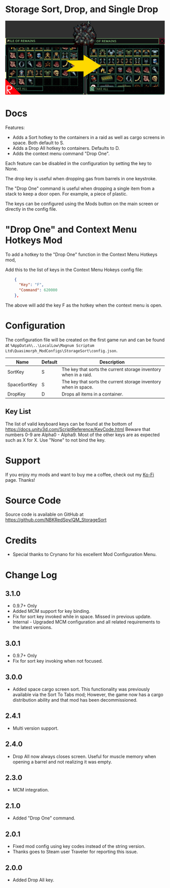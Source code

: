 # Storage Sort, Drop, and Single Drop

![thumbnail icon](media/thumbnail.png)

# Docs

Features:
* Adds a Sort hotkey to the containers in a raid as well as cargo screens in space.  Both default to S.  
* Adds a Drop All hotkey to containers.  Defaults to D.
* Adds the context menu command "Drop One".

Each feature can be disabled in the configuration by setting the key to None.

The drop key is useful when dropping gas from barrels in one keystroke.

The "Drop One" command is useful when dropping a single item from a stack to keep a door open.  For example, a piece of plastic.

The keys can be configured using the Mods button on the main screen or directly in the config file.

# "Drop One" and Context Menu Hotkeys Mod
To add a hotkey to the "Drop One" function in the Context Menu Hotkeys mod, 

Add this to the list of keys in the Context Menu Hokeys config file:

```json
    {
      "Key": "F",
      "Command": 620000
    },

```

The above will add the key F as the hotkey when the context menu is open.

# Configuration

The configuration file will be created on the first game run and can be found at `%AppData%\..\LocalLow\Magnum Scriptum Ltd\Quasimorph_ModConfigs\StorageSort\config.json`.

|Name|Default|Description|
|--|--|--|
|SortKey|S|The key that sorts the current storage inventory when in a raid.|
|SpaceSortKey|S|The key that sorts the current storage inventory when in space.|
|DropKey|D|Drops all items in a container.|

## Key List
The list of valid keyboard keys can be found at the bottom of https://docs.unity3d.com/ScriptReference/KeyCode.html
Beware that numbers 0-9 are Alpha0 - Alpha9.  Most of the other keys are as expected such as X for X.
Use "None" to not bind the key.

# Support
If you enjoy my mods and want to buy me a coffee, check out my [Ko-Fi](https://ko-fi.com/nbkredspy71915) page.
Thanks!

# Source Code
Source code is available on GitHub at https://github.com/NBKRedSpy/QM_StorageSort

# Credits
* Special thanks to Crynano for his excellent Mod Configuration Menu. 

# Change Log
## 3.1.0 
* 0.9.7+ Only
* Added MCM support for key binding.
* Fix for sort key invoked while in space.  Missed in previous update.
* Internal - Upgraded MCM configuration and all related requirements to the latest versions.

## 3.0.1
* 0.9.7+ Only
* Fix for sort key invoking when not focused.

## 3.0.0
* Added space cargo screen sort.  This functionality was previously available via the Sort To Tabs mod; However, the game now has a cargo distribution ability and that mod has been decommissioned.

## 2.4.1
* Multi version support.

## 2.4.0
* Drop All now always closes screen.  Useful for muscle memory when opening a barrel and not realizing it was empty.

## 2.3.0
* MCM integration.

## 2.1.0
* Added "Drop One" command.

## 2.0.1 
* Fixed mod config using key codes instead of the string version.
* Thanks goes to Steam user Traveler for reporting this issue.

## 2.0.0
* Added Drop All key.